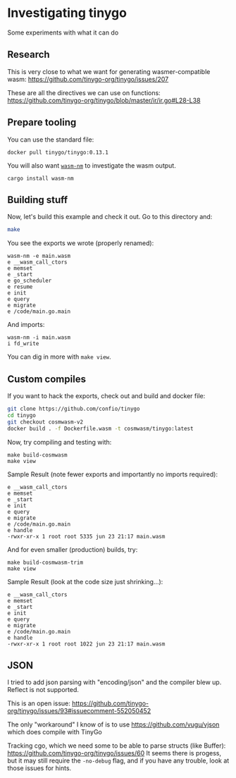 # Investigating tinygo

Some experiments with what it can do

## Research

This is very close to what we want for generating wasmer-compatible wasm: https://github.com/tinygo-org/tinygo/issues/207

These are all the directives we can use on functions: https://github.com/tinygo-org/tinygo/blob/master/ir/ir.go#L28-L38

## Prepare tooling

You can use the standard file:

```
docker pull tinygo/tinygo:0.13.1
```

You will also want [`wasm-nm`](https://crates.io/crates/wasm-nm) to investigate the wasm output.

```
cargo install wasm-nm
```

## Building stuff

Now, let's build this example and check it out.
Go to this directory and:

```sh
make
```

You see the exports we wrote (properly renamed):

```
wasm-nm -e main.wasm
e __wasm_call_ctors
e memset
e _start
e go_scheduler
e resume
e init
e query
e migrate
e /code/main.go.main
```

And imports:

```
wasm-nm -i main.wasm
i fd_write
```

You can dig in more with `make view`.

## Custom compiles

If you want to hack the exports, check out and build and docker file:

```sh
git clone https://github.com/confio/tinygo
cd tinygo
git checkout cosmwasm-v2
docker build . -f Dockerfile.wasm -t cosmwasm/tinygo:latest
```

Now, try compiling and testing with:

```
make build-cosmwasm
make view
```

Sample Result (note fewer exports and importantly no imports required):

```
e __wasm_call_ctors
e memset
e _start
e init
e query
e migrate
e /code/main.go.main
e handle
-rwxr-xr-x 1 root root 5335 jun 23 21:17 main.wasm
```

And for even smaller (production) builds, try:

```
make build-cosmwasm-trim
make view
```

Sample Result (look at the code size just shrinking...):

``` 
e __wasm_call_ctors
e memset
e _start
e init
e query
e migrate
e /code/main.go.main
e handle
-rwxr-xr-x 1 root root 1022 jun 23 21:17 main.wasm
```

## JSON

I tried to add json parsing with "encoding/json" and the compiler blew up.
Reflect is not supported.

This is an open issue: https://github.com/tinygo-org/tinygo/issues/93#issuecomment-552050452

The only "workaround" I know of is to use https://github.com/vugu/vjson which does compile with TinyGo

Tracking cgo, which we need some to be able to parse structs (like Buffer): https://github.com/tinygo-org/tinygo/issues/60
It seems there is progess, but it may still require the `-no-debug` flag, and if you have any trouble, look at those issues for hints.
